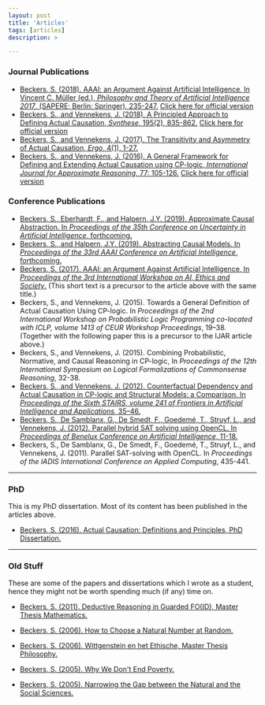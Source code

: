 ```yaml
---
layout: post
title: 'Articles'
tags: [articles]
description: >

---
```


### Journal Publications

* [Beckers, S. (2018). AAAI: an Argument Against Artificial Intelligence, In Vincent C. Müller (ed.), _Philosophy and Theory of Artificial Intelligence 2017_, (SAPERE; Berlin: Springer), 235-247.](/website/sander/articles/AAAI-preprint.pdf) [Click here for official version](https://www.springer.com/us/book/9783319964478)
* [Beckers, S., and Vennekens, J. (2018). A Principled Approach to Defining Actual Causation, _Synthese_, 195(2), 835-862.](/website/sander/articles/synthese-principled.pdf) [Click here for official version](http://link.springer.com/article/10.1007/s11229-016-1247-1)
* [Beckers, S., and Vennekens, J. (2017). The Transitivity and Asymmetry of Actual Causation, _Ergo_, 4(1), 1-27.](/website/sander/articles/ergo-transitivity.pdf)
* [Beckers, S., and Vennekens, J. (2016). A General Framework for Defining and Extending Actual Causation using CP-logic, _International Journal for Approximate Reasoning_, 77: 105-126.](/website/sander/articles/ijar-cplogic.pdf) [Click here for official version](http://www.sciencedirect.com/science/article/pii/S0888613X16300779)

### Conference Publications

* [Beckers, S., Eberhardt, F., and Halpern, J.Y. (2019). Approximate Causal Abstraction. In _Proceedings of the 35th Conference on Uncertainty in Artificial Intelligence_, forthcoming.](https://arxiv.org/abs/1906.11583)
* [Beckers, S., and Halpern, J.Y. (2019). Abstracting Causal Models. In _Proceedings of the 33rd AAAI Conference on Artificial Intelligence_, forthcoming.](https://arxiv.org/abs/1812.03789)
* [Beckers, S. (2017). AAAI: an Argument Against Artificial Intelligence, In _Proceedings of the 3rd International Workshop on AI, Ethics and Society_.](/website/sander/articles/aiethicssociety-aaai.pdf)
(This short text is a precursor to the article above with the same title.)
* Beckers, S., and Vennekens, J. (2015). Towards a General Definition of Actual Causation Using CP-logic. In _Proceedings of the 2nd International Workshop on Probabilistic Logic Programming co-located with ICLP, volume 1413 of CEUR Workshop Proceedings_, 19–38.
(Together with the following paper this is a precursor to the IJAR article above.) 
* Beckers, S., and Vennekens, J. (2015). Combining Probabilistic, Normative, and Causal Reasoning in CP-logic, In _Proceedings of the 12th International Symposium on Logical Formalizations of Commonsense Reasoning_, 32-38. 
* [Beckers, S., and Vennekens, J. (2012). Counterfactual Dependency and Actual Causation in CP-logic and Structural Models: a Comparison. In _Proceedings of the Sixth STAIRS, volume 241 of Frontiers in Artificial Intelligence and Applications_, 35–46.](/website/sander/articles/Stairs-officialversion.pdf)
* [Beckers, S., De Samblanx, G., De Smedt, F., Goedemé, T., Struyf, L., and Vennekens, J. (2012). Parallel hybrid SAT solving using OpenCL. In _Proceedings of Benelux Conference on Artificial Intelligence_, 11-18.](/website/sander/articles/bnaic-satsolver.pdf)
* Beckers, S., De Samblanx, G., De Smedt, F., Goedemé, T., Struyf, L., and Vennekens, J. (2011). Parallel SAT-solving with OpenCL. In _Proceedings of the IADIS International Conference on Applied Computing_, 435-441.


***

### PhD

This is my PhD dissertation. Most of its content has been published in the articles above.

* [Beckers, S. (2016). Actual Causation: Definitions and Principles, PhD Dissertation. ](/website/sander/articles/phd-Official.pdf)

***

### Old Stuff

These are some of the papers and dissertations which I wrote as a student, hence they might not be worth spending much (if any) time on.

* [Beckers, S. (2011). Deductive Reasoning in Guarded FO(ID), Master Thesis Mathematics.](/website/sander/articles/old/masterthesismathematics.pdf)

* [Beckers, S. (2006). How to Choose a Natural Number at Random.](/website/sander/articles/old/choosenaturalnumber.pdf)

* [Beckers, S. (2006). Wittgenstein en het Ethische, Master Thesis Philosophy.](/website/sander/articles/old/masterthesisphilosophy.pdf)

* [Beckers, S. (2005). Why We Don't End Poverty.](/website/sander/articles/old/endofpoverty.pdf)

* [Beckers, S. (2005). Narrowing the Gap between the Natural and the Social Sciences.](/website/sander/articles/old/narrowingthegap.pdf)







